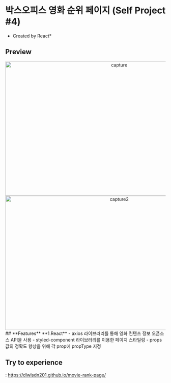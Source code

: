 # 박스오피스 영화 순위 페이지 (Self Project #4)
  * Created by React*

## **Preview**

<div align="center" display="flex" flex-direction="column" align-items="center">
 <img src="https://user-images.githubusercontent.com/53039583/113383074-0d3b6e00-93be-11eb-99a0-a460b53a34fa.png" alt="capture" width="700" height="420">
 <img src="https://user-images.githubusercontent.com/53039583/113383085-175d6c80-93be-11eb-908f-8dca01053af5.png" alt="capture2" width="700" height="420">
</div>
## **Features**
**1.React**
  - axios 라이브러리를 통해 영화 컨텐츠 정보 오픈소스 API을 사용
  - styled-component 라이브러리를 이용한 페이지 스타일링
  - props 값의 정확도 향상을 위해 각 prop에 propType 지정
  
  
 ## **Try to experience**
  : https://dlwlsdn201.github.io/movie-rank-page/


